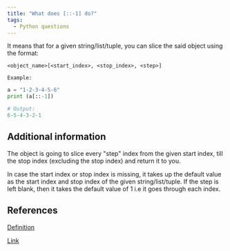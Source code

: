 ```yaml
---
title: "What does [::-1] do?"
tags:
  - Python questions
---
```

It means that for a given string/list/tuple, you can slice the said object using the format:

`<object_name>[<start_index>, <stop_index>, <step>]`

`Example:`

```python
a = "1-2-3-4-5-6"
print (a[::-1])

# Output:
6-5-4-3-2-1
```

## Additional information

The object is going to slice every "step" index from the given start index, till the stop index (excluding the stop index) and return it to you.

In case the start index or stop index is missing, it takes up the default value as the start index and stop index of the given string/list/tuple. If the step is left blank, then it takes the default value of 1 i.e it goes through each index.

## References

[Definition](https://stackoverflow.com/questions/31633635/what-is-the-meaning-of-inta-1-in-python)

[Link](https://stackoverflow.com/questions/28535392/what-does-n-1-means-in-python)
